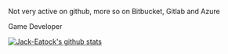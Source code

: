 Not very active on github, more so on Bitbucket, Gitlab and Azure 

Game Developer

[![Jack-Eatock's github stats](https://github-readme-stats-git-masterrstaa-rickstaa.vercel.app/api?username=Jack-Eatock&show_icons=true&theme=radical&count_private=true&include_all_commits=true)](https://github.com/anuraghazra/github-readme-stats)
